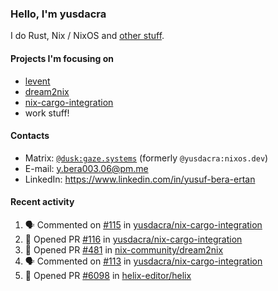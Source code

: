 ### Hello, I'm yusdacra

I do Rust, Nix / NixOS and [other stuff](https://gaze.systems/).

#### Projects I'm focusing on

- [levent](https://github.com/yusdacra/levent)
- [dream2nix](https://github.com/nix-community/dream2nix)
- [nix-cargo-integration](https://github.com/yusdacra/nix-cargo-integration)
- work stuff!

#### Contacts

- Matrix: [`@dusk:gaze.systems`](https://matrix.to/#/@dusk:gaze.systems) (formerly `@yusdacra:nixos.dev`)
- E-mail: y.bera003.06@pm.me
- LinkedIn: https://www.linkedin.com/in/yusuf-bera-ertan

#### Recent activity

<!--START_SECTION:activity-->
1. 🗣 Commented on [#115](https://github.com/yusdacra/nix-cargo-integration/issues/115) in [yusdacra/nix-cargo-integration](https://github.com/yusdacra/nix-cargo-integration)
2. 💪 Opened PR [#116](https://github.com/yusdacra/nix-cargo-integration/pull/116) in [yusdacra/nix-cargo-integration](https://github.com/yusdacra/nix-cargo-integration)
3. 💪 Opened PR [#481](https://github.com/nix-community/dream2nix/pull/481) in [nix-community/dream2nix](https://github.com/nix-community/dream2nix)
4. 🗣 Commented on [#113](https://github.com/yusdacra/nix-cargo-integration/issues/113) in [yusdacra/nix-cargo-integration](https://github.com/yusdacra/nix-cargo-integration)
5. 💪 Opened PR [#6098](https://github.com/helix-editor/helix/pull/6098) in [helix-editor/helix](https://github.com/helix-editor/helix)
<!--END_SECTION:activity-->
